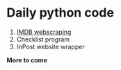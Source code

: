 # Daily python code
1. [IMDB webscraping](/blob/main/imdbscripts.py)
2. Checklist program
3. InPost website wrapper

**More to come**
